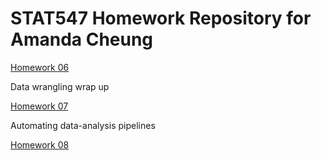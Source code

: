 # STAT547 Homework Repository for Amanda Cheung

[Homework 06](https://github.com/cheungamanda/STAT547-hw-cheung-amanda/tree/master/hw06)

Data wrangling wrap up

[Homework 07](https://github.com/cheungamanda/STAT547-hw-cheung-amanda/tree/master/hw07)

Automating data-analysis pipelines

[Homework 08](https://github.com/cheungamanda/STAT547-hw-cheung-amanda/tree/master/hw08)